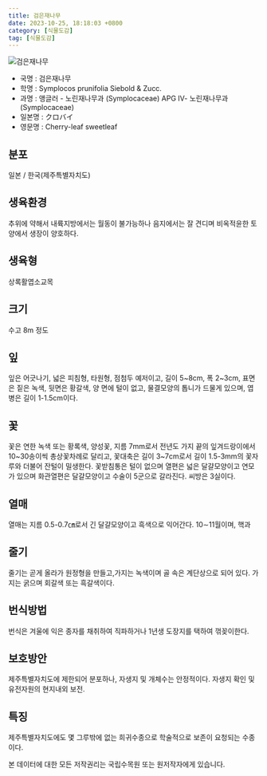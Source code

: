 ```yaml
---
title: 검은재나무
date: 2023-10-25, 18:18:03 +0800
category: [식물도감]
tag: [식물도감]
---
```




![검은재나무](http://www.nature.go.kr/fileUpload/plants/basic/Symplocaceae/Symplocos/16709/16709_1_th2.JPG)
- 국명 : 검은재나무
- 학명 : Symplocos prunifolia Siebold & Zucc.
- 과명 : 앵글러 - 노린재나무과 (Symplocaceae) APG Ⅳ- 노린재나무과 (Symplocaceae)
- 일본명 : クロバイ
- 영문명 : Cherry-leaf sweetleaf


## 분포
일본 / 한국(제주특별자치도) 
## 생육환경
추위에 약해서 내륙지방에서는 월동이 불가능하나 음지에서는 잘 견디며 비옥적윤한 토양에서 생장이 양호하다.
## 생육형
상록활엽소교목
## 크기
수고 8m 정도
## 잎
잎은 어긋나기, 넓은 피침형, 타원형, 점첨두 예저이고, 길이 5~8cm, 폭 2~3cm, 표면은 짙은 녹색, 뒷면은 황갈색, 양 면에 털이 없고, 물결모양의 톱니가 드물게 있으며, 엽병은 길이 1-1.5cm이다.
## 꽃
꽃은 연한 녹색 또는 황록색, 양성꽃, 지름 7mm로서 전년도 가지 끝의 잎겨드랑이에서 10~30송이씩 총상꽃차례로 달리고, 꽃대축은 길이 3~7cm로서 길이 1.5-3mm의 꽃자루와 더불어 잔털이 밀생한다. 꽃받침통은 털이 없으며 열편은 넓은 달걀모양이고 연모가 있으며 화관열편은 달걀모양이고 수술이 5군으로 갈라진다. 씨방은 3실이다.
## 열매
열매는 지름 0.5-0.7㎝로서 긴 달걀모양이고 흑색으로 익어간다. 10∼11월이며, 핵과
## 줄기
줄기는 곧게 올라가 원정형을 만들고,가지는 녹색이며 골 속은 계단상으로 되어 있다. 가지는 굵으며 회갈색 또는 흑갈색이다.
## 번식방법
번식은 겨울에 익은 종자를 채취하여 직파하거나 1년생 도장지를 택하여 꺾꽂이한다.
## 보호방안
제주특별자치도에 제한되어 분포하나, 자생지 및 개체수는 안정적이다. 자생지 확인 및 유전자원의 현지내외 보전.
## 특징
제주특별자치도에도 몇 그루밖에 없는 희귀수종으로 학술적으로 보존이 요청되는 수종이다.






본 데이터에 대한 모든 저작권리는 국립수목원 또는 원저작자에게 있습니다.
